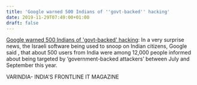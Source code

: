 ```yaml
---
title: 'Google warned 500 Indians of ''govt-backed'' hacking'
date: 2019-11-29T07:49:00+01:00
draft: false
---
```


[Google warned 500 Indians of 'govt-backed' hacking](https://varindia.com/news/google-warned-500-indians-of-govtbacked-hacking#.XeC_WxIKo1w.blogger): In a very surprise news, the Israeli software being used to snoop on Indian citizens, Google said , that about 500 users from India were among 12,000 people informed about being targeted by ‘government-backed attackers’ between July and September this year.  
  
VARINDIA- INDIA'S FRONTLINE IT MAGAZINE